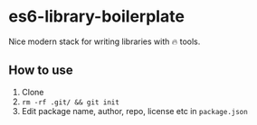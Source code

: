 # es6-library-boilerplate
Nice modern stack for writing libraries with :fire: tools.

## How to use
1. Clone
2. `rm -rf .git/ && git init`
3. Edit package name, author, repo, license etc in `package.json`
